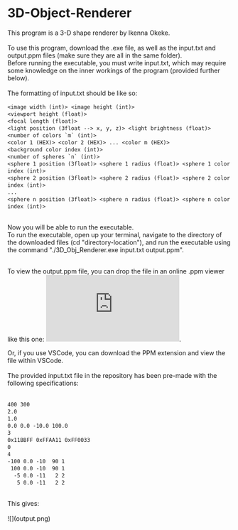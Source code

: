 # 3D-Object-Renderer
This program is a 3-D shape renderer by Ikenna Okeke.<br /><br />
To use this program, download the .exe file, as well as the input.txt and output.ppm files (make sure they are all in the same folder).<br />
Before running the executable, you must write input.txt, which may require some knowledge on the inner workings of the program (provided further below). <br /><br />
The formatting of input.txt should be like so:<br />

```
<image width (int)> <image height (int)>
<viewport height (float)>
<focal length (float)>
<light position (3float --> x, y, z)> <light brightness (float)>
<number of colors `m` (int)>
<color 1 (HEX)> <color 2 (HEX)> ... <color m (HEX)>
<background color index (int)>
<number of spheres `n` (int)>
<sphere 1 position (3float)> <sphere 1 radius (float)> <sphere 1 color index (int)>
<sphere 2 position (3float)> <sphere 2 radius (float)> <sphere 2 color index (int)>
...
<sphere n position (3float)> <sphere n radius (float)> <sphere n color index (int)>
```

<br />
Now you will be able to run the executable. <br />
To run the executable, open up your terminal, navigate to the directory of the downloaded files (cd "directory-location"), and run the executable using the command "./3D_Obj_Renderer.exe input.txt output.ppm".<br /><br />

To view the output.ppm file, you can drop the file in an online .ppm viewer like this one: ![PPM Viewer](https://www.cs.rhodes.edu/welshc/COMP141_F16/ppmReader.html). <br />

Or, if you use VSCode, you can download the PPM extension and view the file within VSCode.<br /><br />
The provided input.txt file in the repository has been pre-made with the following specifications: <br /><br />

```
400 300
2.0
1.0
0.0 0.0 -10.0 100.0
3
0x11BBFF 0xFFAA11 0xFF0033
0
4
-100 0.0 -10  90 1
 100 0.0 -10  90 1
  -5 0.0 -11   2 2
   5 0.0 -11   2 2
```

<br />
This gives: <br /><br />
![](output.png)








